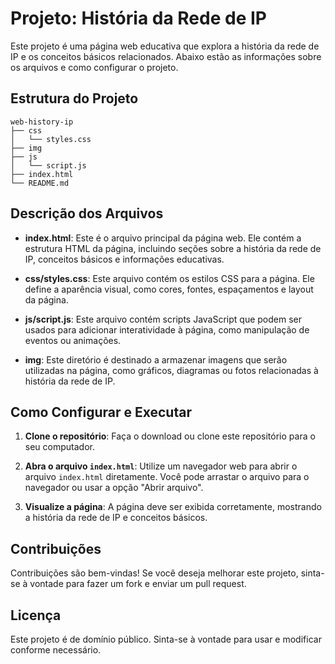 # Projeto: História da Rede de IP

Este projeto é uma página web educativa que explora a história da rede de IP e os conceitos básicos relacionados. Abaixo estão as informações sobre os arquivos e como configurar o projeto.

## Estrutura do Projeto

```
web-history-ip
├── css
│   └── styles.css
├── img
├── js
│   └── script.js
├── index.html
└── README.md
```

## Descrição dos Arquivos

- **index.html**: Este é o arquivo principal da página web. Ele contém a estrutura HTML da página, incluindo seções sobre a história da rede de IP, conceitos básicos e informações educativas.

- **css/styles.css**: Este arquivo contém os estilos CSS para a página. Ele define a aparência visual, como cores, fontes, espaçamentos e layout da página.

- **js/script.js**: Este arquivo contém scripts JavaScript que podem ser usados para adicionar interatividade à página, como manipulação de eventos ou animações.

- **img**: Este diretório é destinado a armazenar imagens que serão utilizadas na página, como gráficos, diagramas ou fotos relacionadas à história da rede de IP.

## Como Configurar e Executar

1. **Clone o repositório**: Faça o download ou clone este repositório para o seu computador.
   
2. **Abra o arquivo `index.html`**: Utilize um navegador web para abrir o arquivo `index.html` diretamente. Você pode arrastar o arquivo para o navegador ou usar a opção "Abrir arquivo".

3. **Visualize a página**: A página deve ser exibida corretamente, mostrando a história da rede de IP e conceitos básicos.

## Contribuições

Contribuições são bem-vindas! Se você deseja melhorar este projeto, sinta-se à vontade para fazer um fork e enviar um pull request.

## Licença

Este projeto é de domínio público. Sinta-se à vontade para usar e modificar conforme necessário.